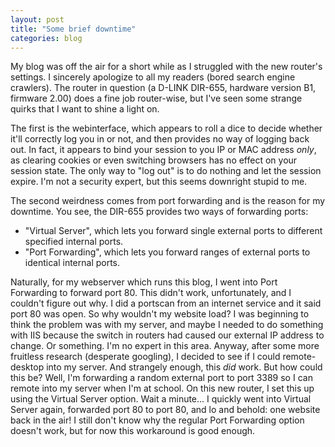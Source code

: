 ```yaml
---
layout: post
title: "Some brief downtime"
categories: blog
---
```


My blog was off the air for a short while as I struggled with the new router's settings. I sincerely apologize to all my readers (bored search engine crawlers). The router in question (a D-LINK DIR-655, hardware version B1, firmware 2.00) does a fine job router-wise, but I've seen some strange quirks that I want to shine a light on.

The first is the webinterface, which appears to roll a dice to decide whether it'll correctly log you in or not, and then provides no way of logging back out. In fact, it appears to bind your session to you IP or MAC address _only_, as clearing cookies or even switching browsers has no effect on your session state. The only way to "log out" is to do nothing and let the session expire. I'm not a security expert, but this seems downright stupid to me.

The second weirdness comes from port forwarding and is the reason for my downtime. You see, the DIR-655 provides two ways of forwarding ports:

*   "Virtual Server", which lets you forward single external ports to different specified internal ports.
*   "Port Forwarding", which lets you forward ranges of external ports to identical internal ports.

Naturally, for my webserver which runs this blog, I went into Port Forwarding to forward port 80\. This didn't work, unfortunately, and I couldn't figure out why. I did a portscan from an internet service and it said port 80 was open. So why wouldn't my website load? I was beginning to think the problem was with my server, and maybe I needed to do something with IIS because the switch in routers had caused our external IP address to change. Or something. I'm no expert in this area. Anyway, after some more fruitless research (desperate googling), I decided to see if I could remote-desktop into my server. And strangely enough, this _did_ work. But how could this be? Well, I'm forwarding a random external port to port 3389 so I can remote into my server when I'm at school. On this new router, I set this up using the Virtual Server option. Wait a minute... I quickly went into Virtual Server again, forwarded port 80 to port 80, and lo and behold: one website back in the air! I still don't know why the regular Port Forwarding option doesn't work, but for now this workaround is good enough.
